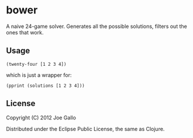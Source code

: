 # bower

A naive 24-game solver. Generates all the possible solutions, filters
out the ones that work.

## Usage

    (twenty-four [1 2 3 4])

which is just a wrapper for:

    (pprint (solutions [1 2 3 4]))

## License

Copyright (C) 2012 Joe Gallo

Distributed under the Eclipse Public License, the same as Clojure.
